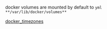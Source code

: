 docker volumes are mounted by default to ```yml **/var/lib/docker/volumes** ```

[docker_timezones](https://github.com/voulix/selfhosted-simplified/blob/main/docker_timezones)
